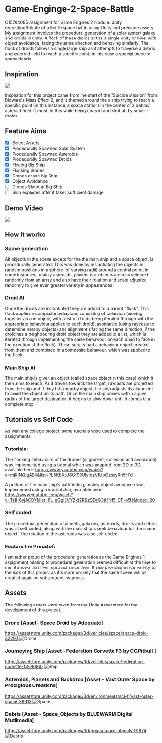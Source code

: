 # Game-Enginge-2-Space-Battle
C15704085 assignment for Game Engines 2 module. Unity recreation/tribute
of a Sci-Fi space battle using Unity and premade assets. My assignment involves the procedural generation
of a solar syster/ galaxy and droids in unity. A flock of these droids act as a single unity or hive, with object avoidance, facing the same direction and behaving similarly. The flock of droids follows a single large ship as it attempts to traverse a debris and asteroid field to reach a specific point, in this case a special piece of space debris
 
## Inspiration
[![](http://img.youtube.com/vi/Dmy_qUSMOWY/0.jpg)](http://www.youtube.com/watch?v=Dmy_qUSMOWY "")

Inspiration for this project came from the start of the "Suicide Mission"
from Bioware's Mass Effect 2, and is themed around the a ship trying to reach a specific point (in this instance, a space station) in the center of a debris/ asteroid field. It must do this while being chased and shot at, by smaller droids.

## Feature Aims
- [x] Select Assets
- [X] Procedurally Spawned Solar System
- [X] Procedurally Spawned Asteroids
- [X] Procedurally Spawned Droids
- [X] Fleeing Big Ship
- [X] Flocking drones
- [X] Drones chase big Ship
- [X] Object Avoidance
- [ ] Drones Shoot at Big Ship
- [ ] Ship explodes after it takes sufficient damage

## Demo Video
[![](http://img.youtube.com/vi/yreNqn6igbI/0.jpg)](http://www.youtube.com/watch?v=yreNqn6igbI "Demo")

## How it works
### Space generation 
All objects in the scene except for the the main ship and a space object, is procedurally generated. 
This was done by instantiating the objects in random positions in a sphere (of varying radii) around a central point.
In some instances, mainly asteroids, planets etc. objects are also selected randomly from an array and also have their 
rotation and scale adjusted randomly to give even greater variety in appearances. 

### Droid AI 
Once the droids are instantiated they are added to a parent "flock". This flock applies a composite behaviour, consisting of cohesion (moving together as one object, with a list of droids being iterated through with the appropriate behaviour applied to each droid), avoidance (using raycasts to determine nearby objects) and alignment ( facing the same direction, if the droid has a neighbouring droid object they are added to a list, which is iterated through implementing the same behaviour on each droid to face in the direction of the flock). These scripts had a behaviour object created from them and combined in a composite behavour, which was applied to the flock

### Main Ship AI 
The main ship is given an object (called space object in this case) which it then aims to reach. As it travels towards the target, raycasts are projected from the ship and if they hit a nearby object, the ship adjusts its alignment to avoid the object on its path. Once the main ship comes within a give radius of the target destination, it begins to slow down until it comes to a complete stop.

## Tutorials vs Self Code
As with any college project, some tutorials were used to complete the assignments
### Tutorials:
The flocking behaviours of the drones (alignment, cohesion and avoidance) was implemented using a
tutorial which was adapted from 2D to 3D, available here: 
https://www.youtube.com/watch?v=mjKINQigAE4&list=PL5KbKbJ6Gf99UlyIqzV1UpOzseyRn5H1d

A portion of the main ship's pathfinding, mainly object avoidance was implemented using a tutorial also, available here:
https://www.youtube.com/watch?v=TsB_6yjACDY&list=PL_eGgISVYZkfZRSzSDyG3tHNf5_DF-o5H&index=20

### Self coded:
The procedural generation of planets, galaxies, asteroids, droids and debris was all self coded, along with the main ship's 
seek behaviour for the space object. 
The rotation of the asteroids was also self coded.

### Feature I'm Proud of: 
I am rather proud of the procedural generation as the Game Engines 1 assignment relating to procedural generation seemed difficult at the time to me, it shows that I've improved since then. It also provides a nice variety to the look of this project as it's more unlikely that the same scene will be created again on subsequent instances.

## Assets
The following assets were taken from the Unity Asset store for the development of this project.

### Drone [Asset- Space Droid by Adequate]
https://assetstore.unity.com/packages/3d/vehicles/space/space-droid-32200
![Drone](https://github.com/DavidParnell95/Game-Enginge-2-Space-Battle/blob/master/Screenshot%20(39).png)

### Journeying Ship [Asset - Federation Corvette F3 by CGPitbull ]
https://assetstore.unity.com/packages/3d/vehicles/space/federation-corvette-f3-79860
![Ship](https://github.com/DavidParnell95/Game-Enginge-2-Space-Battle/blob/master/Screenshot%20(149).png)

### Asteroids, Planets and Backdrop [Asset - Vast Outer Space by Prodigious Creations]
https://assetstore.unity.com/packages/3d/environments/sci-fi/vast-outer-space-38913
![Space](https://github.com/DavidParnell95/Game-Enginge-2-Space-Battle/blob/master/Screenshot%20(42).png)

### Debris [Asset - Space_Objects by BLUEWARM Digital Mutlimedia]
https://assetstore.unity.com/packages/3d/props/space-objects-91874
![Debris](https://github.com/DavidParnell95/Game-Enginge-2-Space-Battle/blob/master/Screenshot%20(150).png)
